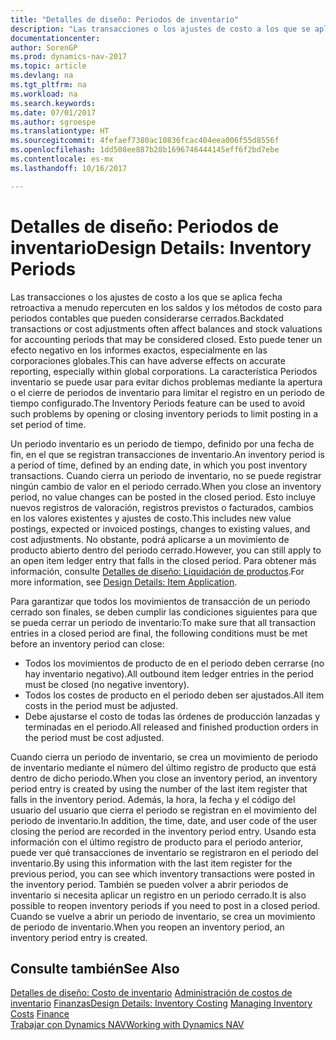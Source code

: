 ```yaml
---
title: "Detalles de diseño: Periodos de inventario"
description: "Las transacciones o los ajustes de costo a los que se aplica fecha retroactiva a menudo repercuten en los saldos y los métodos de costo para periodos contables que pueden considerarse cerrados. Esto puede tener un efecto negativo en los informes exactos, especialmente en las corporaciones globales. La característica Periodos inventario se puede usar para evitar dichos problemas mediante la apertura o el cierre de periodos de inventario para limitar el registro en un periodo de tiempo configurado."
documentationcenter: 
author: SorenGP
ms.prod: dynamics-nav-2017
ms.topic: article
ms.devlang: na
ms.tgt_pltfrm: na
ms.workload: na
ms.search.keywords: 
ms.date: 07/01/2017
ms.author: sgroespe
ms.translationtype: HT
ms.sourcegitcommit: 4fefaef7380ac10836fcac404eea006f55d8556f
ms.openlocfilehash: 1dd508ee887b28b1696746444145eff6f2bd7ebe
ms.contentlocale: es-mx
ms.lasthandoff: 10/16/2017

---
```

# <a name="design-details-inventory-periods"></a><span data-ttu-id="9e064-105">Detalles de diseño: Periodos de inventario</span><span class="sxs-lookup"><span data-stu-id="9e064-105">Design Details: Inventory Periods</span></span>
<span data-ttu-id="9e064-106">Las transacciones o los ajustes de costo a los que se aplica fecha retroactiva a menudo repercuten en los saldos y los métodos de costo para periodos contables que pueden considerarse cerrados.</span><span class="sxs-lookup"><span data-stu-id="9e064-106">Backdated transactions or cost adjustments often affect balances and stock valuations for accounting periods that may be considered closed.</span></span> <span data-ttu-id="9e064-107">Esto puede tener un efecto negativo en los informes exactos, especialmente en las corporaciones globales.</span><span class="sxs-lookup"><span data-stu-id="9e064-107">This can have adverse effects on accurate reporting, especially within global corporations.</span></span> <span data-ttu-id="9e064-108">La característica Periodos inventario se puede usar para evitar dichos problemas mediante la apertura o el cierre de periodos de inventario para limitar el registro en un periodo de tiempo configurado.</span><span class="sxs-lookup"><span data-stu-id="9e064-108">The Inventory Periods feature can be used to avoid such problems by opening or closing inventory periods to limit posting in a set period of time.</span></span>  

 <span data-ttu-id="9e064-109">Un periodo inventario es un periodo de tiempo, definido por una fecha de fin, en el que se registran transacciones de inventario.</span><span class="sxs-lookup"><span data-stu-id="9e064-109">An inventory period is a period of time, defined by an ending date, in which you post inventory transactions.</span></span> <span data-ttu-id="9e064-110">Cuando cierra un periodo de inventario, no se puede registrar ningún cambio de valor en el periodo cerrado.</span><span class="sxs-lookup"><span data-stu-id="9e064-110">When you close an inventory period, no value changes can be posted in the closed period.</span></span> <span data-ttu-id="9e064-111">Esto incluye nuevos registros de valoración, registros previstos o facturados, cambios en los valores existentes y ajustes de costo.</span><span class="sxs-lookup"><span data-stu-id="9e064-111">This includes new value postings, expected or invoiced postings, changes to existing values, and cost adjustments.</span></span> <span data-ttu-id="9e064-112">No obstante, podrá aplicarse a un movimiento de producto abierto dentro del periodo cerrado.</span><span class="sxs-lookup"><span data-stu-id="9e064-112">However, you can still apply to an open item ledger entry that falls in the closed period.</span></span> <span data-ttu-id="9e064-113">Para obtener más información, consulte [Detalles de diseño: Liquidación de productos](design-details-item-application.md).</span><span class="sxs-lookup"><span data-stu-id="9e064-113">For more information, see [Design Details: Item Application](design-details-item-application.md).</span></span>  

 <span data-ttu-id="9e064-114">Para garantizar que todos los movimientos de transacción de un periodo cerrado son finales, se deben cumplir las condiciones siguientes para que se pueda cerrar un periodo de inventario:</span><span class="sxs-lookup"><span data-stu-id="9e064-114">To make sure that all transaction entries in a closed period are final, the following conditions must be met before an inventory period can close:</span></span>  

-   <span data-ttu-id="9e064-115">Todos los movimientos de producto de en el periodo deben cerrarse (no hay inventario negativo).</span><span class="sxs-lookup"><span data-stu-id="9e064-115">All outbound item ledger entries in the period must be closed (no negative inventory).</span></span>  
-   <span data-ttu-id="9e064-116">Todos los costes de producto en el periodo deben ser ajustados.</span><span class="sxs-lookup"><span data-stu-id="9e064-116">All item costs in the period must be adjusted.</span></span>  
-   <span data-ttu-id="9e064-117">Debe ajustarse el costo de todas las órdenes de producción lanzadas y terminadas en el periodo.</span><span class="sxs-lookup"><span data-stu-id="9e064-117">All released and finished production orders in the period must be cost adjusted.</span></span>  

 <span data-ttu-id="9e064-118">Cuando cierra un periodo de inventario, se crea un movimiento de periodo de inventario mediante el número del último registro de producto que está dentro de dicho periodo.</span><span class="sxs-lookup"><span data-stu-id="9e064-118">When you close an inventory period, an inventory period entry is created by using the number of the last item register that falls in the inventory period.</span></span> <span data-ttu-id="9e064-119">Además, la hora, la fecha y el código del usuario del usuario que cierra el periodo se registran en el movimiento del periodo de inventario.</span><span class="sxs-lookup"><span data-stu-id="9e064-119">In addition, the time, date, and user code of the user closing the period are recorded in the inventory period entry.</span></span> <span data-ttu-id="9e064-120">Usando esta información con el último registro de producto para el periodo anterior, puede ver qué transacciones de inventario se registraron en el periodo del inventario.</span><span class="sxs-lookup"><span data-stu-id="9e064-120">By using this information with the last item register for the previous period, you can see which inventory transactions were posted in the inventory period.</span></span> <span data-ttu-id="9e064-121">También se pueden volver a abrir periodos de inventario si necesita aplicar un registro en un periodo cerrado.</span><span class="sxs-lookup"><span data-stu-id="9e064-121">It is also possible to reopen inventory periods if you need to post in a closed period.</span></span> <span data-ttu-id="9e064-122">Cuando se vuelve a abrir un periodo de inventario, se crea un movimiento de periodo de inventario.</span><span class="sxs-lookup"><span data-stu-id="9e064-122">When you reopen an inventory period, an inventory period entry is created.</span></span>  

## <a name="see-also"></a><span data-ttu-id="9e064-123">Consulte también</span><span class="sxs-lookup"><span data-stu-id="9e064-123">See Also</span></span>  
 <span data-ttu-id="9e064-124">[Detalles de diseño: Costo de inventario](design-details-inventory-costing.md) [Administración de costos de inventario](finance-manage-inventory-costs.md) [Finanzas](finance.md)</span><span class="sxs-lookup"><span data-stu-id="9e064-124">[Design Details: Inventory Costing](design-details-inventory-costing.md) [Managing Inventory Costs](finance-manage-inventory-costs.md) [Finance](finance.md)</span></span>  
 [<span data-ttu-id="9e064-125">Trabajar con Dynamics NAV</span><span class="sxs-lookup"><span data-stu-id="9e064-125">Working with Dynamics NAV</span></span>](ui-work-product.md)

